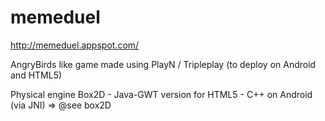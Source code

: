 memeduel
========

http://memeduel.appspot.com/

AngryBirds like game made using PlayN / Tripleplay (to deploy on Android and HTML5)

Physical engine Box2D - Java-GWT version for HTML5 - C++ on Android (via JNI) => @see box2D

